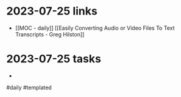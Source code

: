 
# 2023-07-25 links
- [[MOC - daily]]
[[Easily Converting Audio or Video Files To Text Transcripts - Greg Hilston]]
# 2023-07-25 tasks

- 

#daily #templated
